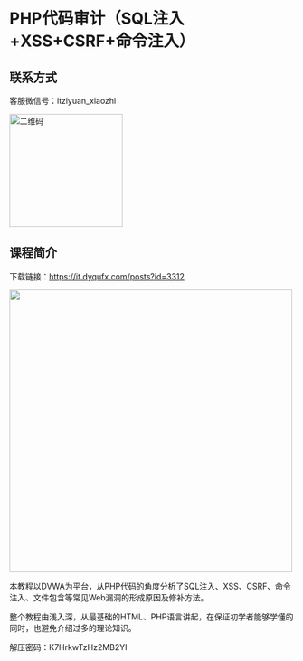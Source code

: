 # PHP代码审计（SQL注入+XSS+CSRF+命令注入）

## 联系方式

客服微信号：itziyuan_xiaozhi

<img src="https://ziyuanyun.oss-cn-guangzhou.aliyuncs.com/common/20240614073449/666b82192834a.jpg" width="200" height="200" alt="二维码">

## 课程简介

下载链接：https://it.dyqufx.com/posts?id=3312

<img src="https://ziyuanyun.oss-cn-guangzhou.aliyuncs.com/yun/20240515185120/664493a8d50fd.jpg" width="500" alt="">

  本教程以DVWA为平台，从PHP代码的角度分析了SQL注入、XSS、CSRF、命令注入、文件包含等常见Web漏洞的形成原因及修补方法。

 整个教程由浅入深，从最基础的HTML、PHP语言讲起，在保证初学者能够学懂的同时，也避免介绍过多的理论知识。

 

  解压密码：K7HrkwTzHz2MB2YI  
